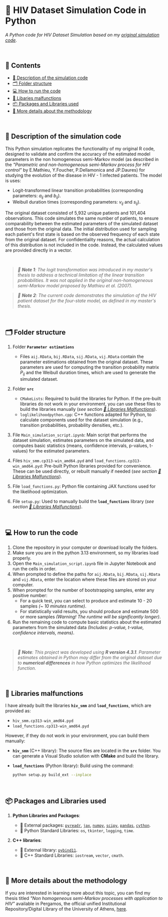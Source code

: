 # 🐍 HIV Dataset Simulation Code in Python
*A Python code for HIV Dataset Simulation based on my [original simulation code](https://github.com/pennystack/Simulation-For-HIV-Dataset)*.


<br>


## 📖 Contents
- [📝 Description of the simulation code](#-description-of-the-simulation-code)
- [🗂️ Folder structure](#%EF%B8%8F-folder-structure)
- [💻 How to run the code](#-how-to-run-the-code)
- [🔧 Libaries malfunctions](#-libraries-malfunctions)
- [📦 Packages and Libraries used](#-packages-and-libraries-used)
- [🔎 More details about the methodology](#-more-details-about-the-methodology)


<br>


## 📝 Description of the simulation code

 This Python simulation replicates the functionality of my original R code, designed to validate and confirm the accuracy of the estimated model parameters in the non homogeneous semi-Markov model (as described in the *"Parametric and non-homogeneous semi-Markov process for HIV control"* by E.Mathieu, Y.Foucher, P.Dellamonica and JP.Daures) for studying the evolution of the disease in HIV - 1 infected patients. The model is uses:
 - Logit-transformed linear transition probabilities (corresponding parameters: $a_{ij}$ and $b_{ij}$).
 - Weibull duration times (corresponding parameters: $v_{ij}$ and $s_{ij}$).


 The original dataset consisted of 5,932 unique patients and 101,404 observations. This code simulates the same number of patients, to ensure comparability between the estimated parameters of the simulated dataset and those from the original data. The initial distribution used for sampling each patient's first state is based on the observed frequency of each state from the original dataset. For confidentiality reasons, the actual calculation of this distribution is not included in the code. Instead, the calculated values are provided directly in a vector.
 

<br>

> *📌 **Note 1**: The logit transformation was introduced in my master's thesis to address a technical limitation of the linear transition probabilities. It was not applied in the original non-homogeneous semi-Markov model proposed by Mathieu et al. (2007).*


> *📌 **Note 2**: The current code demonstrates the simulation of the HIV patient dataset for the four-state model, as defined in my master's thesis.*



<br>


## 🗂️ Folder structure

1. Folder **`Parameter estimations`**
   - Files `aij.RData`, `bij.RData`, `sij.RData`, `vij.RData` contain the parameter estimations obtained from the original dataset. These parameters are used for computing the transition probability matrix $P_{ij}$​ and the Weibull duration times, which are used to generate the simulated dataset.

2. Folder **`src`**
   - `CMakeLists`: Required to build the libraries for Python. If the pre-built libraries do not work in your environment, you can use these files to build the libraries manually (*see section [🔧 Libraries Malfunctions](#-libraries-malfunctions)*).
   - `loglikelihoodpython.cpp`: C++ functions adapted for Python, to calculate components used for the dataset simulation (e.g., transition probabilities, probability densities, etc.).

3. File `Main_simulation_script.ipynb`: Main script that performs the dataset simulation, estimates parameters on the simulated data, and computes basic statistics (means, confidence intervals, p-values, t-values) for the estimated parameters.
4. Files `hiv_smm.cp313-win_amd64.pyd` and `load_functions.cp313-win_amd64.pyd`: Pre-built Python libraries provided for convenience. These can be used directly, or rebuilt manually if needed (*see section [🔧 Libraries Malfunctions](#-libraries-malfunctions)*).
5. File `load_functions.py`: Python file containing JAX functions used for the likelihood optimization.
6. File `setup.py`: Used to manually build the **`load_functions`** library (*see section [🔧 Libraries Malfunctions](#-libraries-malfunctions)*).



<br>


## 💻 How to run the code

1. Clone the repository in your computer or download locally the folders.
2. Make sure you are in the python 3.13 environment, so my libraries load properly.
3. Open the `Main_simulation_script.ipynb` file in Jupyter Notebook and run the cells in order.
4. When prompted to define the paths for `aij.RData`, `bij.RData`, `sij.RData` and `vij.RData`, enter the location where these files are stored on your computer.
5. When prompted for the number of bootstrapping samples, enter any positive number:
   - For a quick test, you can select to produce and estimate 10 - 20 samples *(~ 10 minutes runtime)*.
   - For statistically valid results, you should produce and estimate 500 or more samples *(Warning! The runtime will be significantly longer)*.
6. Run the remaining code to compute basic statistics about the estimated parameters from the simulated data *(Includes: p-value, t-value, confidence intervals, means)*.


<br>

 > *📌 **Note**: This project was developed using **R version 4.3.1**. Parameter estimates obtained in Python may differ from the original dataset due to **numerical differences** in how Python optimizes the likelihood function.*



<br>


## 🔧 Libraries malfunctions


I have already built the libraries **`hiv_smm`** and **`load_functions`**, which are provided as:
- `hiv_smm.cp313-win_amd64.pyd`  
- `load_functions.cp313-win_amd64.pyd`  

However, if they do not work in your environment, you can build them manually:
- **`hiv_smm`** (C++ library): The source files are located in the **`src`** folder. You can generate a Visual Studio solution with **CMake** and build the library.  
- **`load_functions`** (Python library): Build using the command:
  
  ```bash
  python setup.py build_ext --inplace
  ```


<br>

## 📦 Packages and Libraries used

1. **Python Libraries and Packages**:
   - 🔗 External packages: [`pyreadr`](https://pypi.org/project/pyreadr/), [`jax`](https://github.com/google/jax), [`numpy`](https://numpy.org/), [`scipy`](https://scipy.org/), [`pandas`](https://pandas.pydata.org/), [`cython`](https://cython.org/).
   - 🧩 Python Standard Libraries: `os`, `tkinter`, `logging`, `time`.

2. **C++ libraries**:
    - 🔗 External library: [`pybind11`](https://github.com/pybind/pybind11).
    - 🧩 C++ Standard Libraries: `iostream`, `vector`, `cmath`.



<br>


## 🔎 More details about the methodology

 If you are interested in learning more about this topic, you can find my thesis titled *"Non homogeneous semi-Markov processes with application to HIV"* available in Pergamos, the official unified Institutional Repository/Digital Library of the University of Athens, [here](https://www.google.com/url?sa=t&source=web&rct=j&opi=89978449&url=https://pergamos.lib.uoa.gr/uoa/dl/object/3403042/file.pdf&ved=2ahUKEwjQ7M_MpuSOAxVRIxAIHQVvBBQQFnoECBkQAQ&usg=AOvVaw1tymNuOkbKCGtNwmmVFqkl).
